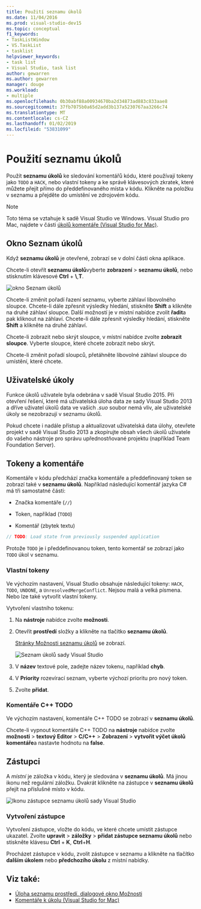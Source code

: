 ```yaml
---
title: Použití seznamu úkolů
ms.date: 11/04/2016
ms.prod: visual-studio-dev15
ms.topic: conceptual
f1_keywords:
- TaskListWindow
- VS.TaskList
- tasklist
helpviewer_keywords:
- task list
- Visual Studio, task list
author: gewarren
ms.author: gewarren
manager: douge
ms.workload:
- multiple
ms.openlocfilehash: 0b30abf88a00934670ba2d34873ad883c833aae8
ms.sourcegitcommit: 37fb7075b0a65d2add3b137a5230767aa3266c74
ms.translationtype: MT
ms.contentlocale: cs-CZ
ms.lasthandoff: 01/02/2019
ms.locfileid: "53831099"
---
```

# <a name="use-the-task-list"></a>Použití seznamu úkolů

Použít **seznamu úkolů** ke sledování komentářů kódu, které používají tokeny jako `TODO` a `HACK`, nebo vlastní tokeny a ke správě klávesových zkratek, které můžete přejít přímo do předdefinovaného místa v kódu. Klikněte na položku v seznamu a přejděte do umístění ve zdrojovém kódu.

> [!NOTE]
> Toto téma se vztahuje k sadě Visual Studio ve Windows. Visual Studio pro Mac, najdete v části [úkolů komentáře (Visual Studio for Mac)](/visualstudio/mac/task-comments).

## <a name="the-task-list-window"></a>Okno Seznam úkolů

Když **seznamu úkolů** je otevřené, zobrazí se v dolní části okna aplikace.

Chcete-li otevřít **seznamu úkolů**vyberte **zobrazení** > **seznamu úkolů**, nebo stisknutím klávesové **Ctrl** + **\\**,**T**.

![okno Seznam úkolů](../ide/media/vs2015_task_list.png)

Chcete-li změnit pořadí řazení seznamu, vyberte záhlaví libovolného sloupce. Chcete-li dále zpřesnit výsledky hledání, stiskněte **Shift** a klikněte na druhé záhlaví sloupce. Další možností je v místní nabídce zvolit **řadit**a pak kliknout na záhlaví. Chcete-li dále zpřesnit výsledky hledání, stiskněte **Shift** a klikněte na druhé záhlaví.

Chcete-li zobrazit nebo skrýt sloupce, v místní nabídce zvolte **zobrazit sloupce**. Vyberte sloupce, které chcete zobrazit nebo skrýt.

Chcete-li změnit pořadí sloupců, přetáhněte libovolné záhlaví sloupce do umístění, které chcete.

## <a name="user-tasks"></a>Uživatelské úkoly

Funkce úkolů uživatele byla odebrána v sadě Visual Studio 2015. Při otevření řešení, které má uživatelská úloha data ze sady Visual Studio 2013 a dříve uživatel úkolů data ve vašich *.suo* soubor nemá vliv, ale uživatelské úkoly se nezobrazují v seznamu úkolů.

Pokud chcete i nadále přístup a aktualizovat uživatelská data úlohy, otevřete projekt v sadě Visual Studio 2013 a zkopírujte obsah všech úkolů uživatele do vašeho nástroje pro správu upřednostňované projektu (například Team Foundation Server).

## <a name="tokens-and-comments"></a>Tokeny a komentáře

Komentáře v kódu předchází značka komentáře a předdefinovaný token se zobrazí také v **seznamu úkolů**. Například následující komentář jazyka C# má tři samostatné části:

- Značka komentáře (`//`)

- Token, například (`TODO`)

- Komentář (zbytek textu)

```csharp
// TODO: Load state from previously suspended application
```

Protože `TODO` je i předdefinovanou token, tento komentář se zobrazí jako `TODO` úkol v seznamu.

### <a name="custom-tokens"></a>Vlastní tokeny

Ve výchozím nastavení, Visual Studio obsahuje následující tokeny: `HACK`, `TODO`, `UNDONE`, a `UnresolvedMergeConflict`. Nejsou malá a velká písmena. Nebo lze také vytvořit vlastní tokeny.

Vytvoření vlastního tokenu:

1. Na **nástroje** nabídce zvolte **možnosti**.

2. Otevřít **prostředí** složky a klikněte na tlačítko **seznamu úkolů**.

   [Stránky Možnosti seznamu úkolů](../ide/reference/task-list-environment-options-dialog-box.md) se zobrazí.

   ![Seznam úkolů sady Visual Studio](../ide/media/vs2015_task_list_options.png)

3. V **název** textové pole, zadejte název tokenu, například **chyb**.

4. V **Priority** rozevírací seznam, vyberte výchozí prioritu pro nový token.

5. Zvolte **přidat**.

### <a name="c-todo-comments"></a>Komentáře C++ TODO

Ve výchozím nastavení, komentáře C++ TODO se zobrazí v **seznamu úkolů**.

Chcete-li vypnout komentáře C++ TODO na **nástroje** nabídce zvolte **možnosti** > **textový Editor** > **C/C++**  >  **Zobrazení** > **vytvořit výčet úkolů komentáře**a nastavte hodnotu na **false**.

## <a name="shortcuts"></a>Zástupci

A *místní* je záložka v kódu, který je sledována v **seznamu úkolů**. Má jinou ikonu než regulární záložku. Dvakrát klikněte na zástupce v **seznamu úkolů** přejít na příslušné místo v kódu.

![Ikonu zástupce seznamu úkolů sady Visual Studio](../ide/media/vs2015_task_list_bookmark.png)

### <a name="create-a-shortcut"></a>Vytvoření zástupce

Vytvoření zástupce, vložte do kódu, ve které chcete umístit zástupce ukazatel. Zvolte **upravit** > **záložky** > **přidat zástupce seznamu úkolů** nebo stiskněte klávesu **Ctrl** + **K**, **Ctrl**+**H**.

Procházet zástupce v kódu, zvolit zástupce v seznamu a klikněte na tlačítko **dalším úkolem** nebo **předchozího úkolu** z místní nabídky.

## <a name="see-also"></a>Viz také:

- [Úloha seznamu prostředí, dialogové okno Možnosti](../ide/reference/task-list-environment-options-dialog-box.md)
- [Komentáře k úkolu (Visual Studio for Mac)](/visualstudio/mac/task-comments)
